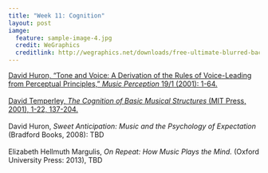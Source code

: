 ```yaml
---
title: "Week 11: Cognition"
layout: post
iamge:
  feature: sample-image-4.jpg
  credit: WeGraphics
  creditlink: http://wegraphics.net/downloads/free-ultimate-blurred-background-pack/
---
```


[David Huron, “Tone and Voice: A Derivation of the Rules of Voice-Leading from Perceptual Principles,” *Music Perception* 19/1 (2001): 1-64.](https://www.dropbox.com/s/an6qo26d9phj0j8/Huron%20-%202001%20-%20Tone%20and%20Voice%20A%20Derivation%20of%20the%20Rules%20of%20Voice2.pdf?dl=0)
<br><br>
[David Temperley, *The Cognition of Basic Musical Structures* (MIT Press, 2001), 1-22, 137-204.](https://www.dropbox.com/s/51d2yu9jmvlfmea/Temperley%20-%202001%20-%20The%20Cognition%20of%20Basic%20Musical%20Structures.pdf?dl=0)
<br><br>
David Huron, *Sweet Anticipation: Music and the Psychology of Expectation* (Bradford Books, 2008): TBD
<br><br>
Elizabeth Hellmuth Margulis, *On Repeat: How Music Plays the Mind.* (Oxford University Press: 2013), TBD
